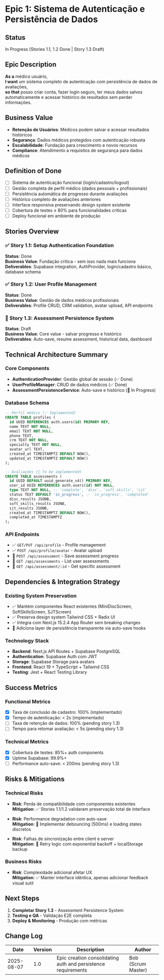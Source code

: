 # Epic 1: Sistema de Autenticação e Persistência de Dados

## Status
In Progress (Stories 1.1, 1.2 Done | Story 1.3 Draft)

## Epic Description
**As a** médico usuário,  
**I want** um sistema completo de autenticação com persistência de dados de avaliações,  
**so that** posso criar conta, fazer login seguro, ter meus dados salvos automaticamente e acessar histórico de resultados sem perder informações.

## Business Value
- **Retenção de Usuários**: Médicos podem salvar e acessar resultados históricos
- **Segurança**: Dados médicos protegidos com autenticação robusta
- **Escalabilidade**: Fundação para crescimento e novos recursos
- **Compliance**: Atendimento a requisitos de segurança para dados médicos

## Definition of Done
- [ ] Sistema de autenticação funcional (login/cadastro/logout)
- [ ] Gestão completa de perfil médico (dados pessoais + profissionais)
- [ ] Persistência automática de progresso durante avaliações
- [ ] Histórico completo de avaliações anteriores
- [ ] Interface responsiva preservando design system existente
- [ ] Cobertura de testes ≥ 80% para funcionalidades críticas
- [ ] Deploy funcional em ambiente de produção

## Stories Overview

### ✅ Story 1.1: Setup Authentication Foundation
**Status**: Done  
**Business Value**: Fundação crítica - sem isso nada mais funciona  
**Deliverables**: Supabase integration, AuthProvider, login/cadastro básico, database schema

### ✅ Story 1.2: User Profile Management  
**Status**: Done  
**Business Value**: Gestão de dados médicos profissionais  
**Deliverables**: Profile CRUD, CRM validation, avatar upload, API endpoints

### 🚧 Story 1.3: Assessment Persistence System
**Status**: Draft  
**Business Value**: Core value - salvar progresso e histórico  
**Deliverables**: Auto-save, resume assessment, historical data, dashboard

## Technical Architecture Summary

### Core Components
- **AuthenticationProvider**: Gestão global de sessão (✅ Done)
- **UserProfileManager**: CRUD de dados médicos (✅ Done) 
- **AssessmentPersistenceService**: Auto-save e histórico (🚧 In Progress)

### Database Schema
```sql
-- Perfil médico (✅ Implemented)
CREATE TABLE profiles (
  id UUID REFERENCES auth.users(id) PRIMARY KEY,
  name TEXT NOT NULL,
  email TEXT NOT NULL,
  phone TEXT,
  crm TEXT NOT NULL,
  specialty TEXT NOT NULL,
  avatar_url TEXT,
  created_at TIMESTAMPTZ DEFAULT NOW(),
  updated_at TIMESTAMPTZ DEFAULT NOW()
);

-- Avaliações (🚧 To be implemented)
CREATE TABLE assessments (
  id UUID DEFAULT uuid_generate_v4() PRIMARY KEY,
  user_id UUID REFERENCES auth.users(id) NOT NULL,
  type TEXT NOT NULL, -- 'complete', 'disc', 'soft_skills', 'sjt'
  status TEXT DEFAULT 'in_progress', -- 'in_progress', 'completed'
  disc_results JSONB,
  soft_skills_results JSONB,
  sjt_results JSONB,
  created_at TIMESTAMPTZ DEFAULT NOW(),
  completed_at TIMESTAMPTZ
);
```

### API Endpoints
- ✅ `GET/PUT /api/profile` - Profile management
- ✅ `POST /api/profile/avatar` - Avatar upload  
- 🚧 `POST /api/assessment` - Save assessment progress
- 🚧 `GET /api/assessments` - List user assessments
- 🚧 `GET /api/assessment/:id` - Get specific assessment

## Dependencies & Integration Strategy

### Existing System Preservation
- ✅ Mantém componentes React existentes (MiniDiscScreen, SoftSkillsScreen, SJTScreen)
- ✅ Preserva design system Tailwind CSS + Radix UI
- ✅ Integra com Next.js 15.2.4 App Router sem breaking changes
- 🚧 Adiciona layer de persistência transparente via auto-save hooks

### Technology Stack
- **Backend**: Next.js API Routes + Supabase PostgreSQL
- **Authentication**: Supabase Auth com JWT
- **Storage**: Supabase Storage para avatars
- **Frontend**: React 19 + TypeScript + Tailwind CSS
- **Testing**: Jest + React Testing Library

## Success Metrics

### Functional Metrics
- [x] Taxa de conclusão de cadastro: 100% (implementado)
- [x] Tempo de autenticação: < 2s (implementado)
- [ ] Taxa de retenção de dados: 100% (pending story 1.3)
- [ ] Tempo para retomar avaliação: < 5s (pending story 1.3)

### Technical Metrics  
- [x] Cobertura de testes: 85%+ auth components
- [x] Uptime Supabase: 99.9%+
- [ ] Performance auto-save: < 200ms (pending story 1.3)

## Risks & Mitigations

### Technical Risks
- **Risk**: Perda de compatibilidade com componentes existentes  
  **Mitigation**: ✅ Stories 1.1/1.2 validaram preservação total de interface

- **Risk**: Performance degradation com auto-save  
  **Mitigation**: 🚧 Implementar debouncing (500ms) e loading states discretos

- **Risk**: Falhas de sincronização entre client e server  
  **Mitigation**: 🚧 Retry logic com exponential backoff + localStorage backup

### Business Risks
- **Risk**: Complexidade adicional afetar UX  
  **Mitigation**: ✅ Manter interface idêntica, apenas adicionar feedback visual sutil

## Next Steps
1. **Completar Story 1.3** - Assessment Persistence System
2. **Testing e QA** - Validação E2E completa  
3. **Deploy & Monitoring** - Produção com métricas

## Change Log
| Date | Version | Description | Author |
|------|---------|-------------|--------|
| 2025-08-07 | 1.0 | Epic creation consolidating auth and persistence requirements | Bob (Scrum Master) | 